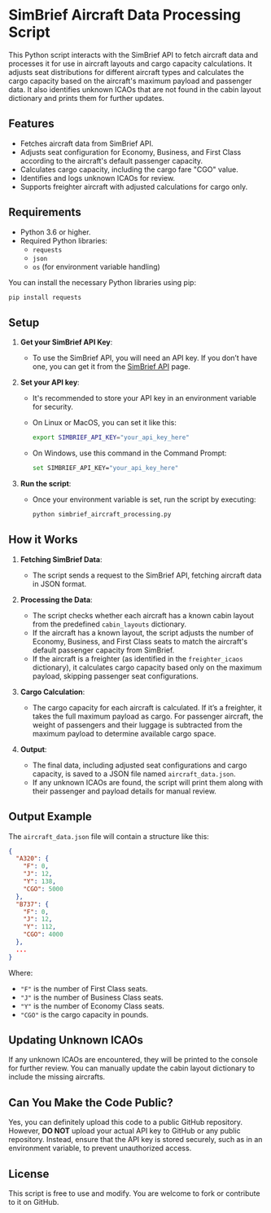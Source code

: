 
# SimBrief Aircraft Data Processing Script

This Python script interacts with the SimBrief API to fetch aircraft data and processes it for use in aircraft layouts and cargo capacity calculations. It adjusts seat distributions for different aircraft types and calculates the cargo capacity based on the aircraft's maximum payload and passenger data. It also identifies unknown ICAOs that are not found in the cabin layout dictionary and prints them for further updates.

## Features

- Fetches aircraft data from SimBrief API.
- Adjusts seat configuration for Economy, Business, and First Class according to the aircraft's default passenger capacity.
- Calculates cargo capacity, including the cargo fare "CGO" value.
- Identifies and logs unknown ICAOs for review.
- Supports freighter aircraft with adjusted calculations for cargo only.

## Requirements

- Python 3.6 or higher.
- Required Python libraries:
  - `requests`
  - `json`
  - `os` (for environment variable handling)
  
You can install the necessary Python libraries using pip:

```bash
pip install requests
```

## Setup

1. **Get your SimBrief API Key**:
   - To use the SimBrief API, you will need an API key. If you don’t have one, you can get it from the [SimBrief API](https://www.simbrief.com) page.
   
2. **Set your API key**:
   - It's recommended to store your API key in an environment variable for security.
   - On Linux or MacOS, you can set it like this:
   
     ```bash
     export SIMBRIEF_API_KEY="your_api_key_here"
     ```
   
   - On Windows, use this command in the Command Prompt:
   
     ```bash
     set SIMBRIEF_API_KEY="your_api_key_here"
     ```

3. **Run the script**:
   - Once your environment variable is set, run the script by executing:
   
     ```bash
     python simbrief_aircraft_processing.py
     ```

## How it Works

1. **Fetching SimBrief Data**: 
   - The script sends a request to the SimBrief API, fetching aircraft data in JSON format.

2. **Processing the Data**:
   - The script checks whether each aircraft has a known cabin layout from the predefined `cabin_layouts` dictionary.
   - If the aircraft has a known layout, the script adjusts the number of Economy, Business, and First Class seats to match the aircraft's default passenger capacity from SimBrief.
   - If the aircraft is a freighter (as identified in the `freighter_icaos` dictionary), it calculates cargo capacity based only on the maximum payload, skipping passenger seat configurations.

3. **Cargo Calculation**:
   - The cargo capacity for each aircraft is calculated. If it’s a freighter, it takes the full maximum payload as cargo. For passenger aircraft, the weight of passengers and their luggage is subtracted from the maximum payload to determine available cargo space.

4. **Output**:
   - The final data, including adjusted seat configurations and cargo capacity, is saved to a JSON file named `aircraft_data.json`.
   - If any unknown ICAOs are found, the script will print them along with their passenger and payload details for manual review.

## Output Example

The `aircraft_data.json` file will contain a structure like this:

```json
{
  "A320": {
    "F": 0,
    "J": 12,
    "Y": 138,
    "CGO": 5000
  },
  "B737": {
    "F": 0,
    "J": 12,
    "Y": 112,
    "CGO": 4000
  },
  ...
}
```

Where:
- `"F"` is the number of First Class seats.
- `"J"` is the number of Business Class seats.
- `"Y"` is the number of Economy Class seats.
- `"CGO"` is the cargo capacity in pounds.

## Updating Unknown ICAOs

If any unknown ICAOs are encountered, they will be printed to the console for further review. You can manually update the cabin layout dictionary to include the missing aircrafts.

## Can You Make the Code Public?

Yes, you can definitely upload this code to a public GitHub repository. However, **DO NOT** upload your actual API key to GitHub or any public repository. Instead, ensure that the API key is stored securely, such as in an environment variable, to prevent unauthorized access.

## License

This script is free to use and modify. You are welcome to fork or contribute to it on GitHub.
